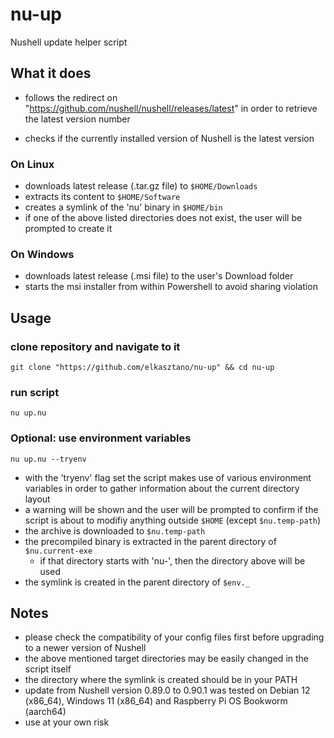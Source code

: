 # nu-up

Nushell update helper script

## What it does

* follows the redirect on "https://github.com/nushell/nushell/releases/latest" in order to retrieve the latest version number

* checks if the currently installed version of Nushell is the latest version

### On Linux

* downloads latest release (.tar.gz file) to `$HOME/Downloads`
* extracts its content to `$HOME/Software`
* creates a symlink of the 'nu' binary in `$HOME/bin`
* if one of the above listed directories does not exist, the user will be prompted to create it

### On Windows

* downloads latest release (.msi file) to the user's Download folder
* starts the msi installer from within Powershell to avoid sharing violation

## Usage

### clone repository and navigate to it

`git clone "https://github.com/elkasztano/nu-up" && cd nu-up`

### run script

`nu up.nu`

### Optional: use environment variables

`nu up.nu --tryenv`

* with the 'tryenv' flag set the script makes use of various environment variables in order to gather information about the current directory layout
* a warning will be shown and the user will be prompted to confirm if the script is about to modifiy anything outside `$HOME` (except `$nu.temp-path`)
* the archive is downloaded to `$nu.temp-path`
* the precompiled binary is extracted in the parent directory of `$nu.current-exe`
    * if that directory starts with 'nu-', then the directory above will be used
* the symlink is created in the parent directory of `$env._`

## Notes

* please check the compatibility of your config files first before upgrading to a newer version of Nushell
* the above mentioned target directories may be easily changed in the script itself
* the directory where the symlink is created should be in your PATH
* update from Nushell version 0.89.0 to 0.90.1 was tested on Debian 12 (x86_64), Windows 11 (x86_64) and Raspberry Pi OS Bookworm (aarch64)
* use at your own risk
